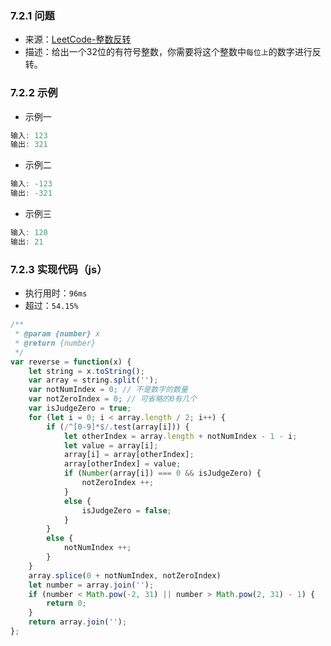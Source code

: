 ### 7.2.1 问题
- 来源：[LeetCode-整数反转](https://leetcode-cn.com/problems/reverse-integer/)
- 描述：给出一个32位的有符号整数，你需要将这个整数中`每位上`的数字进行反转。

### 7.2.2 示例
- 示例一
```js
输入: 123
输出: 321
```
- 示例二
```js
输入: -123
输出: -321
```
- 示例三
```js
输入: 120
输出: 21
```

### 7.2.3 实现代码（js）
- 执行用时：`96ms`
- 超过：`54.15%`
```js
/**
 * @param {number} x
 * @return {number}
 */
var reverse = function(x) {
    let string = x.toString();
    var array = string.split('');
    var notNumIndex = 0; // 不是数字的数量
    var notZeroIndex = 0; // 可省略的0有几个
    var isJudgeZero = true;
    for (let i = 0; i < array.length / 2; i++) {
        if (/^[0-9]*$/.test(array[i])) {
            let otherIndex = array.length + notNumIndex - 1 - i;
            let value = array[i];
            array[i] = array[otherIndex];
            array[otherIndex] = value;
            if (Number(array[i]) === 0 && isJudgeZero) {
                notZeroIndex ++;
            }
            else {
                isJudgeZero = false;
            }
        }
        else {
            notNumIndex ++;
        }
    }
    array.splice(0 + notNumIndex, notZeroIndex)
    let number = array.join('');
    if (number < Math.pow(-2, 31) || number > Math.pow(2, 31) - 1) {
        return 0;
    }
    return array.join('');
};
```